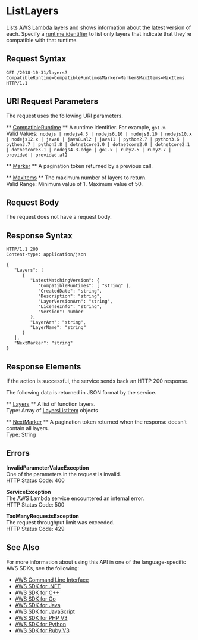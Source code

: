 # ListLayers<a name="API_ListLayers"></a>

Lists [AWS Lambda layers](https://docs.aws.amazon.com/lambda/latest/dg/configuration-layers.html) and shows information about the latest version of each\. Specify a [runtime identifier](https://docs.aws.amazon.com/lambda/latest/dg/lambda-runtimes.html) to list only layers that indicate that they're compatible with that runtime\.

## Request Syntax<a name="API_ListLayers_RequestSyntax"></a>

```
GET /2018-10-31/layers?CompatibleRuntime=CompatibleRuntime&Marker=Marker&MaxItems=MaxItems HTTP/1.1
```

## URI Request Parameters<a name="API_ListLayers_RequestParameters"></a>

The request uses the following URI parameters\.

 ** [CompatibleRuntime](#API_ListLayers_RequestSyntax) **   <a name="SSS-ListLayers-request-CompatibleRuntime"></a>
A runtime identifier\. For example, `go1.x`\.  
Valid Values:` nodejs | nodejs4.3 | nodejs6.10 | nodejs8.10 | nodejs10.x | nodejs12.x | java8 | java8.al2 | java11 | python2.7 | python3.6 | python3.7 | python3.8 | dotnetcore1.0 | dotnetcore2.0 | dotnetcore2.1 | dotnetcore3.1 | nodejs4.3-edge | go1.x | ruby2.5 | ruby2.7 | provided | provided.al2` 

 ** [Marker](#API_ListLayers_RequestSyntax) **   <a name="SSS-ListLayers-request-Marker"></a>
A pagination token returned by a previous call\.

 ** [MaxItems](#API_ListLayers_RequestSyntax) **   <a name="SSS-ListLayers-request-MaxItems"></a>
The maximum number of layers to return\.  
Valid Range: Minimum value of 1\. Maximum value of 50\.

## Request Body<a name="API_ListLayers_RequestBody"></a>

The request does not have a request body\.

## Response Syntax<a name="API_ListLayers_ResponseSyntax"></a>

```
HTTP/1.1 200
Content-type: application/json

{
   "Layers": [ 
      { 
         "LatestMatchingVersion": { 
            "CompatibleRuntimes": [ "string" ],
            "CreatedDate": "string",
            "Description": "string",
            "LayerVersionArn": "string",
            "LicenseInfo": "string",
            "Version": number
         },
         "LayerArn": "string",
         "LayerName": "string"
      }
   ],
   "NextMarker": "string"
}
```

## Response Elements<a name="API_ListLayers_ResponseElements"></a>

If the action is successful, the service sends back an HTTP 200 response\.

The following data is returned in JSON format by the service\.

 ** [Layers](#API_ListLayers_ResponseSyntax) **   <a name="SSS-ListLayers-response-Layers"></a>
A list of function layers\.  
Type: Array of [LayersListItem](API_LayersListItem.md) objects

 ** [NextMarker](#API_ListLayers_ResponseSyntax) **   <a name="SSS-ListLayers-response-NextMarker"></a>
A pagination token returned when the response doesn't contain all layers\.  
Type: String

## Errors<a name="API_ListLayers_Errors"></a>

 **InvalidParameterValueException**   
One of the parameters in the request is invalid\.  
HTTP Status Code: 400

 **ServiceException**   
The AWS Lambda service encountered an internal error\.  
HTTP Status Code: 500

 **TooManyRequestsException**   
The request throughput limit was exceeded\.  
HTTP Status Code: 429

## See Also<a name="API_ListLayers_SeeAlso"></a>

For more information about using this API in one of the language\-specific AWS SDKs, see the following:
+  [AWS Command Line Interface](https://docs.aws.amazon.com/goto/aws-cli/lambda-2015-03-31/ListLayers) 
+  [AWS SDK for \.NET](https://docs.aws.amazon.com/goto/DotNetSDKV3/lambda-2015-03-31/ListLayers) 
+  [AWS SDK for C\+\+](https://docs.aws.amazon.com/goto/SdkForCpp/lambda-2015-03-31/ListLayers) 
+  [AWS SDK for Go](https://docs.aws.amazon.com/goto/SdkForGoV1/lambda-2015-03-31/ListLayers) 
+  [AWS SDK for Java](https://docs.aws.amazon.com/goto/SdkForJava/lambda-2015-03-31/ListLayers) 
+  [AWS SDK for JavaScript](https://docs.aws.amazon.com/goto/AWSJavaScriptSDK/lambda-2015-03-31/ListLayers) 
+  [AWS SDK for PHP V3](https://docs.aws.amazon.com/goto/SdkForPHPV3/lambda-2015-03-31/ListLayers) 
+  [AWS SDK for Python](https://docs.aws.amazon.com/goto/boto3/lambda-2015-03-31/ListLayers) 
+  [AWS SDK for Ruby V3](https://docs.aws.amazon.com/goto/SdkForRubyV3/lambda-2015-03-31/ListLayers) 